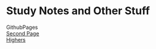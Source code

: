 # Study Notes and Other Stuff
GithubPages
<br>
[Second Page](secondpage)
<br>
[Highers](Highers/HighersNav)

